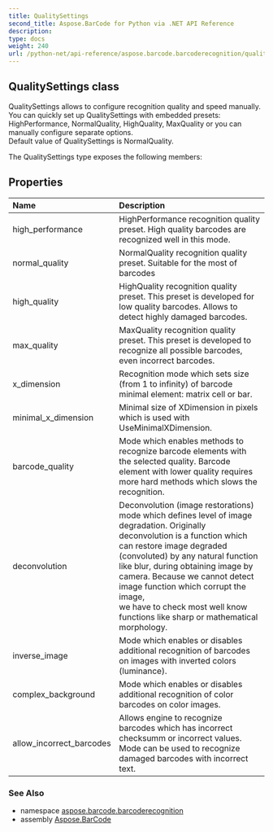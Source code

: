 ```yaml
---
title: QualitySettings
second_title: Aspose.BarCode for Python via .NET API Reference
description: 
type: docs
weight: 240
url: /python-net/api-reference/aspose.barcode.barcoderecognition/qualitysettings/
---
```


## QualitySettings class

QualitySettings allows to configure recognition quality and speed manually.<br/>            You can quickly set up QualitySettings with embedded presets: HighPerformance, NormalQuality, HighQuality, MaxQuality or you can manually configure separate options.<br/>            Default value of QualitySettings is NormalQuality.

The QualitySettings type exposes the following members:
## Properties
| Name | Description |
| :- | :- |
|high_performance|HighPerformance recognition quality preset. High quality barcodes are recognized well in this mode.|
|normal_quality|NormalQuality recognition quality preset. Suitable for the most of barcodes|
|high_quality|HighQuality recognition quality preset. This preset is developed for low quality barcodes. Allows to detect highly damaged barcodes.|
|max_quality|MaxQuality recognition quality preset. This preset is developed to recognize all possible barcodes, even incorrect barcodes.|
|x_dimension|Recognition mode which sets size (from 1 to infinity) of barcode minimal element: matrix cell or bar.|
|minimal_x_dimension|Minimal size of XDimension in pixels which is used with UseMinimalXDimension.|
|barcode_quality|Mode which enables methods to recognize barcode elements with the selected quality. Barcode element with lower quality requires more hard methods which slows the recognition.|
|deconvolution|Deconvolution (image restorations) mode which defines level of image degradation. Originally deconvolution is a function which can restore image degraded <br/>            (convoluted) by any natural function like blur, during obtaining image by camera. Because we cannot detect image function which corrupt the image, <br/>            we have to check most well know functions like sharp or mathematical morphology.|
|inverse_image|Mode which enables or disables additional recognition of barcodes on images with inverted colors (luminance).|
|complex_background|Mode which enables or disables additional recognition of color barcodes on color images.|
|allow_incorrect_barcodes|Allows engine to recognize barcodes which has incorrect checksumm or incorrect values. Mode can be used to recognize damaged barcodes with incorrect text.|

### See Also

* namespace [aspose.barcode.barcoderecognition](/barcode/python-net/api-reference/aspose.barcode.barcoderecognition/)
* assembly [Aspose.BarCode](/barcode/python-net/api-reference/)

